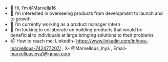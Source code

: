 - 👋 Hi, I’m @Marvella16
- 👀 I’m interested in overseeing products from development to launch and to growth
- 🌱 I’m currently working as a product manager intern
- 💞️ I’m looking to collaborate on building products that would be beneficial to individuals at large bringing solutions to their problems
- 📫 How to reach me: LinkedIn- https://www.linkedin.com/in/inya-marvellous-742477207/ , X- @Marvellous_Inya , Email- marvellousinya1@gmail.com

<!---
Marvella16/Marvella16 is a ✨ special ✨ repository because its `README.md` (this file) appears on your GitHub profile.
You can click the Preview link to take a look at your changes.
--->
